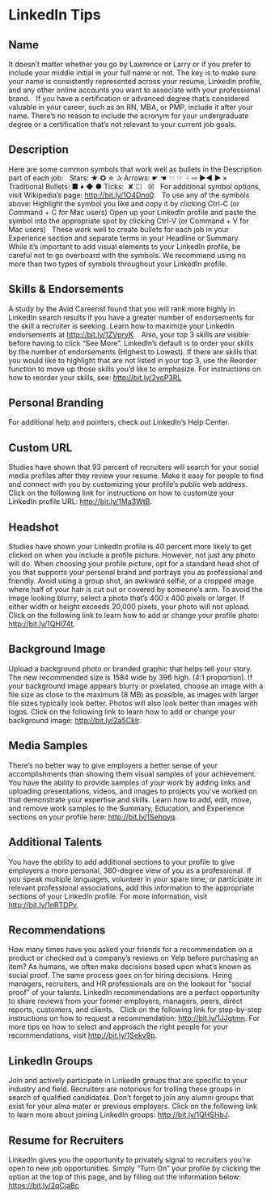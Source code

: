 # LinkedIn Tips
## Name 
It doesn’t matter whether you go by Lawrence or Larry or if you prefer to include your middle initial in your full name or not. The key is to make sure your name is consistently represented across your resume, LinkedIn profile, and any other online accounts you want to associate with your professional brand.
 
If you have a certification or advanced degree that’s considered valuable in your career, such as an RN, MBA, or PMP, include it after your name. There’s no reason to include the acronym for your undergraduate degree or a certification that’s not relevant to your current job goals.

## Description 
Here are some common symbols that work well as bullets in the Description part of each job:
 
Stars: ★ ✪ ✯ ✰
Arrows: ☛ ☚ ☜ ☞ ☟ ⇨ ►◄ ► »
Traditional Bullets: ■ :diamonds: ◆ ●
Ticks:  ✘ ☐   ☒
 
For additional symbol options, visit Wikipedia’s page: http://bit.ly/1O4Dno0.
 
To use any of the symbols above:
Highlight the symbol you like and copy it by clicking Ctrl-C (or Command + C for Mac users)
Open up your LinkedIn profile and paste the symbol into the appropriate spot by clicking Ctrl-V (or Command + V for Mac users)
 
These work well to create bullets for each job in your Experience section and separate terms in your Headline or Summary.
 
While it’s important to add visual elements to your LinkedIn profile, be careful not to go overboard with the symbols. We recommend using no more than two types of symbols throughout your LinkedIn profile.


## Skills & Endorsements 
A study by the Avid Careerist found that you will rank more highly in LinkedIn search results if you have a greater number of endorsements for the skill a recruiter is seeking. Learn how to maximize your LinkedIn endorsements at http://bit.ly/1ZVpryK.
 
Also, your top 3 skills are visible before having to click “See More”. LinkedIn’s default is to order your skills by the number of endorsements (Highest to Lowest). If there are skills that you would like to highlight that are not listed in your top 3, use the Reorder function to move up those skills you’d like to emphasize. For instructions on how to reorder your skills, see: http://bit.ly/2yoP3RL

## Personal Branding
For additional help and pointers, check out LinkedIn’s Help Center.
 
## Custom URL
Studies have shown that 93 percent of recruiters will search for your social media profiles after they review your resume. Make it easy for people to find and connect with you by customizing your profile’s public web address. Click on the following link for instructions on how to customize your LinkedIn profile URL: http://bit.ly/1Ma3WtB.
 
## Headshot
Studies have shown your LinkedIn profile is 40 percent more likely to get clicked on when you include a profile picture. However, not just any photo will do. When choosing your profile picture, opt for a standard head shot of you that supports your personal brand and portrays you as professional and friendly. Avoid using a group shot, an awkward selfie, or a cropped image where half of your hair is cut out or covered by someone’s arm. To avoid the image looking blurry, select a photo that’s 400 x 400 pixels or larger. If either width or height exceeds 20,000 pixels, your photo will not upload. Click on the following link to learn how to add or change your profile photo: http://bit.ly/1QHI74t.
 
## Background Image
Upload a background photo or branded graphic that helps tell your story. The new recommended size is 1584 wide by 396 high. (4:1 proportion). If your background image appears blurry or pixelated, choose an image with a file size as close to the maximum (8 MB) as possible, as images with larger file sizes typically look better. Photos will also look better than images with logos. Click on the following link to learn how to add or change your background image: http://bit.ly/2a5CkIr.
 
## Media Samples
There’s no better way to give employers a better sense of your accomplishments than showing them visual samples of your achievement. You have the ability to provide samples of your work by adding links and uploading presentations, videos, and images to projects you’ve worked on that demonstrate your expertise and skills. Learn how to add, edit, move, and remove work samples to the Summary, Education, and Experience sections on your profile here: http://bit.ly/1Sehoyq.
 
## Additional Talents
You have the ability to add additional sections to your profile to give employers a more personal, 360-degree view of you as a professional. If you speak multiple languages, volunteer in your spare time, or participate in relevant professional associations, add this information to the appropriate sections of your LinkedIn profile. For more information, visit http://bit.ly/1nRTDPv.
 
## Recommendations
How many times have you asked your friends for a recommendation on a product or checked out a company’s reviews on Yelp before purchasing an item? As humans, we often make decisions based upon what’s known as social proof. The same process goes on for hiring decisions. Hiring managers, recruiters, and HR professionals are on the lookout for “social proof” of your talents. LinkedIn recommendations are a perfect opportunity to share reviews from your former employers, managers, peers, direct reports, customers, and clients.
 
Click on the following link for step-by-step instructions on how to request a recommendation: http://bit.ly/1JJgtmn. For more tips on how to select and approach the right people for your recommendations, visit http://bit.ly/1Sekv9p.
 
## LinkedIn Groups
Join and actively participate in LinkedIn groups that are specific to your industry and field. Recruiters are notorious for trolling these groups in search of qualified candidates. Don’t forget to join any alumni groups that exist for your alma mater or previous employers. Click on the following link to learn more about joining LinkedIn groups: http://bit.ly/1QHSHbJ.

## Resume for Recruiters
LinkedIn gives you the opportunity to privately signal to recruiters you’re open to new job opportunities. Simply “Turn On” your profile by clicking the option at the top of this page, and by filling out the information below: https://bit.ly/2qCjaBc
